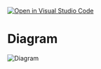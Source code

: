 [![Open in Visual Studio Code](https://classroom.github.com/assets/open-in-vscode-718a45dd9cf7e7f842a935f5ebbe5719a5e09af4491e668f4dbf3b35d5cca122.svg)](https://classroom.github.com/online_ide?assignment_repo_id=13626794&assignment_repo_type=AssignmentRepo)
# Diagram
![Diagram](https://github.com/spark-classes/assignment-1-Maolin-Wei/assets/144057115/68031f3a-f8dd-414c-8127-76f947e4f6c1)
